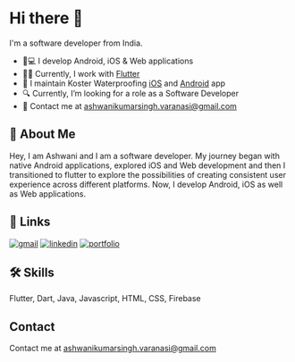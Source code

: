 # Hi there 👋

I'm a software developer from India.

- 📱💻 I develop Android, iOS & Web applications
- 👨‍💻 Currently, I work with [Flutter](https://flutter.dev)
- 💼 I maintain Koster Waterproofing [iOS](https://apps.apple.com/in/app/koster-waterproofing/id1536775985) and [Android](https://play.google.com/store/apps/details?id=com.kosteruk.Koster) app
- 🔍 Currently, I’m looking for a role as a Software Developer
- 💬 Contact me at ashwanikumarsingh.varanasi@gmail.com

## 🚀 About Me
Hey, I am Ashwani and I am a software developer. My journey began with native Android applications, explored iOS and Web development and then I transitioned to flutter to explore the possibilities of creating consistent user experience across different platforms. Now, I develop Android, iOS as well as Web applications.


## 🔗 Links
[![gmail](https://img.shields.io/badge/email-fff?style=for-the-badge&logo=gmail)](mailto:ashwanikumarsingh.varanasi@gmail.com)
[![linkedin](https://img.shields.io/badge/linkedin-0A66C2?style=for-the-badge&logo=linkedin&logoColor=white)](https://www.linkedin.com/in/ashwani-india/)
[![portfolio](https://img.shields.io/badge/my_portfolio-000?style=for-the-badge&logo=ko-fi&logoColor=white)](https://ashwani211.github.io/)


## 🛠 Skills
Flutter, Dart, Java, Javascript, HTML, CSS, Firebase

## Contact

Contact me at ashwanikumarsingh.varanasi@gmail.com

<!--
**ashwani211/ashwani211** is a ✨ _special_ ✨ repository because its `README.md` (this file) appears on your GitHub profile.

Here are some ideas to get you started:

- 🔭 I’m currently working on ...
- 🌱 I’m currently learning ...
- 👯 I’m looking to collaborate on ...
- 🤔 I’m looking for help with ...
- 💬 Ask me about ...
- 📫 How to reach me: ...
- 😄 Pronouns: ...
- ⚡ Fun fact: ...
-->
